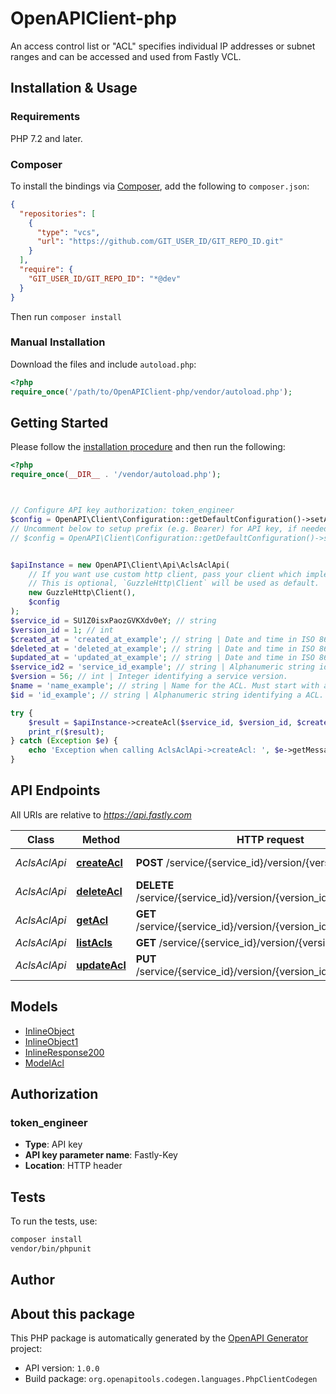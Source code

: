 # OpenAPIClient-php

An access control list or \"ACL\" specifies individual IP addresses or subnet ranges and can be accessed and used from Fastly VCL.


## Installation & Usage

### Requirements

PHP 7.2 and later.

### Composer

To install the bindings via [Composer](https://getcomposer.org/), add the following to `composer.json`:

```json
{
  "repositories": [
    {
      "type": "vcs",
      "url": "https://github.com/GIT_USER_ID/GIT_REPO_ID.git"
    }
  ],
  "require": {
    "GIT_USER_ID/GIT_REPO_ID": "*@dev"
  }
}
```

Then run `composer install`

### Manual Installation

Download the files and include `autoload.php`:

```php
<?php
require_once('/path/to/OpenAPIClient-php/vendor/autoload.php');
```

## Getting Started

Please follow the [installation procedure](#installation--usage) and then run the following:

```php
<?php
require_once(__DIR__ . '/vendor/autoload.php');



// Configure API key authorization: token_engineer
$config = OpenAPI\Client\Configuration::getDefaultConfiguration()->setApiKey('Fastly-Key', 'YOUR_API_KEY');
// Uncomment below to setup prefix (e.g. Bearer) for API key, if needed
// $config = OpenAPI\Client\Configuration::getDefaultConfiguration()->setApiKeyPrefix('Fastly-Key', 'Bearer');


$apiInstance = new OpenAPI\Client\Api\AclsAclApi(
    // If you want use custom http client, pass your client which implements `GuzzleHttp\ClientInterface`.
    // This is optional, `GuzzleHttp\Client` will be used as default.
    new GuzzleHttp\Client(),
    $config
);
$service_id = SU1Z0isxPaozGVKXdv0eY; // string
$version_id = 1; // int
$created_at = 'created_at_example'; // string | Date and time in ISO 8601 format.
$deleted_at = 'deleted_at_example'; // string | Date and time in ISO 8601 format.
$updated_at = 'updated_at_example'; // string | Date and time in ISO 8601 format.
$service_id2 = 'service_id_example'; // string | Alphanumeric string identifying the service.
$version = 56; // int | Integer identifying a service version.
$name = 'name_example'; // string | Name for the ACL. Must start with an alphanumeric character and contain only alphanumeric characters, underscores, and whitespace. Required.
$id = 'id_example'; // string | Alphanumeric string identifying a ACL.

try {
    $result = $apiInstance->createAcl($service_id, $version_id, $created_at, $deleted_at, $updated_at, $service_id2, $version, $name, $id);
    print_r($result);
} catch (Exception $e) {
    echo 'Exception when calling AclsAclApi->createAcl: ', $e->getMessage(), PHP_EOL;
}

```

## API Endpoints

All URIs are relative to *https://api.fastly.com*

Class | Method | HTTP request | Description
------------ | ------------- | ------------- | -------------
*AclsAclApi* | [**createAcl**](docs/Api/AclsAclApi.md#createacl) | **POST** /service/{service_id}/version/{version_id}/acl | Create a new ACL
*AclsAclApi* | [**deleteAcl**](docs/Api/AclsAclApi.md#deleteacl) | **DELETE** /service/{service_id}/version/{version_id}/acl/{acl_name} | Delete an ACL
*AclsAclApi* | [**getAcl**](docs/Api/AclsAclApi.md#getacl) | **GET** /service/{service_id}/version/{version_id}/acl/{acl_name} | Describe an ACL
*AclsAclApi* | [**listAcls**](docs/Api/AclsAclApi.md#listacls) | **GET** /service/{service_id}/version/{version_id}/acl | List ACLs
*AclsAclApi* | [**updateAcl**](docs/Api/AclsAclApi.md#updateacl) | **PUT** /service/{service_id}/version/{version_id}/acl/{acl_name} | Update an ACL

## Models

- [InlineObject](docs/Model/InlineObject.md)
- [InlineObject1](docs/Model/InlineObject1.md)
- [InlineResponse200](docs/Model/InlineResponse200.md)
- [ModelAcl](docs/Model/ModelAcl.md)

## Authorization

### token_engineer

- **Type**: API key
- **API key parameter name**: Fastly-Key
- **Location**: HTTP header


## Tests

To run the tests, use:

```bash
composer install
vendor/bin/phpunit
```

## Author



## About this package

This PHP package is automatically generated by the [OpenAPI Generator](https://openapi-generator.tech) project:

- API version: `1.0.0`
- Build package: `org.openapitools.codegen.languages.PhpClientCodegen`
